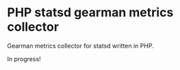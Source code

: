 # PHP statsd gearman metrics collector

Gearman metrics collector for statsd written in PHP.

In progress!
